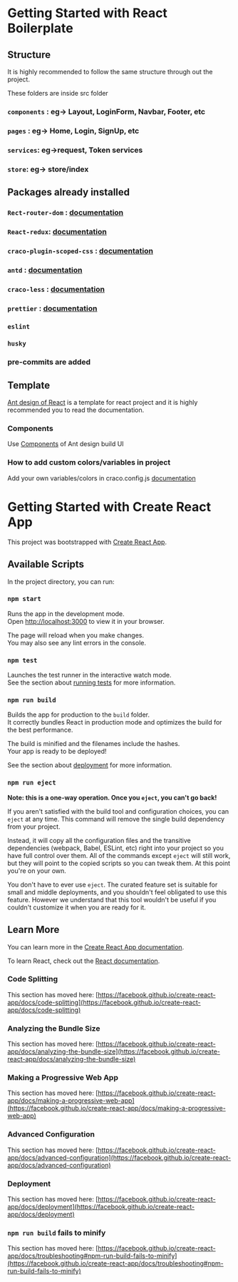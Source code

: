 # Getting Started with React Boilerplate

## Structure
It is highly recommended to follow the same structure through out the project.

These folders are inside src folder
### `components` : eg-> Layout, LoginForm, Navbar, Footer, etc
### `pages` : eg-> Home, Login, SignUp, etc
### `services`: eg->request, Token services
### `store`: eg-> store/index 


## Packages already installed
### `Rect-router-dom` : [documentation](https://v5.reactrouter.com/web/guides/quick-start)
### `React-redux`: [documentation](https://react-redux.js.org/introduction/getting-started)
### `craco-plugin-scoped-css` : [documentation](https://www.npmjs.com/package/craco-plugin-scoped-css)
### `antd` : [documentation](https://ant.design/docs/react/introduce)
### `craco-less` : [documentation](https://ant.design/docs/react/use-with-create-react-app)
### `prettier` : [documentation](https://prettier.io/docs/en/index.html)
### `eslint`
### `husky`
### pre-commits are added

## Template

[Ant design of React](https://ant.design/docs/react/introduce) is a template for react project and it is highly recommended you to read the documentation.


### Components
Use [Components](https://ant.design/components/overview/) of Ant design build UI
### How to add custom colors/variables in project
Add your own variables/colors in craco.config.js 
[documentation](https://ant.design/docs/react/use-with-create-react-app)

# Getting Started with Create React App

This project was bootstrapped with [Create React App](https://github.com/facebook/create-react-app).

## Available Scripts

In the project directory, you can run:

### `npm start`

Runs the app in the development mode.\
Open [http://localhost:3000](http://localhost:3000) to view it in your browser.

The page will reload when you make changes.\
You may also see any lint errors in the console.

### `npm test`

Launches the test runner in the interactive watch mode.\
See the section about [running tests](https://facebook.github.io/create-react-app/docs/running-tests) for more information.

### `npm run build`

Builds the app for production to the `build` folder.\
It correctly bundles React in production mode and optimizes the build for the best performance.

The build is minified and the filenames include the hashes.\
Your app is ready to be deployed!

See the section about [deployment](https://facebook.github.io/create-react-app/docs/deployment) for more information.

### `npm run eject`

**Note: this is a one-way operation. Once you `eject`, you can't go back!**

If you aren't satisfied with the build tool and configuration choices, you can `eject` at any time. This command will remove the single build dependency from your project.

Instead, it will copy all the configuration files and the transitive dependencies (webpack, Babel, ESLint, etc) right into your project so you have full control over them. All of the commands except `eject` will still work, but they will point to the copied scripts so you can tweak them. At this point you're on your own.

You don't have to ever use `eject`. The curated feature set is suitable for small and middle deployments, and you shouldn't feel obligated to use this feature. However we understand that this tool wouldn't be useful if you couldn't customize it when you are ready for it.

## Learn More

You can learn more in the [Create React App documentation](https://facebook.github.io/create-react-app/docs/getting-started).

To learn React, check out the [React documentation](https://reactjs.org/).

### Code Splitting

This section has moved here: [https://facebook.github.io/create-react-app/docs/code-splitting](https://facebook.github.io/create-react-app/docs/code-splitting)

### Analyzing the Bundle Size

This section has moved here: [https://facebook.github.io/create-react-app/docs/analyzing-the-bundle-size](https://facebook.github.io/create-react-app/docs/analyzing-the-bundle-size)

### Making a Progressive Web App

This section has moved here: [https://facebook.github.io/create-react-app/docs/making-a-progressive-web-app](https://facebook.github.io/create-react-app/docs/making-a-progressive-web-app)

### Advanced Configuration

This section has moved here: [https://facebook.github.io/create-react-app/docs/advanced-configuration](https://facebook.github.io/create-react-app/docs/advanced-configuration)

### Deployment

This section has moved here: [https://facebook.github.io/create-react-app/docs/deployment](https://facebook.github.io/create-react-app/docs/deployment)

### `npm run build` fails to minify

This section has moved here: [https://facebook.github.io/create-react-app/docs/troubleshooting#npm-run-build-fails-to-minify](https://facebook.github.io/create-react-app/docs/troubleshooting#npm-run-build-fails-to-minify)
